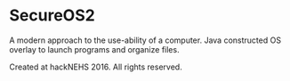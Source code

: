 # SecureOS2

A modern approach to the use-ability of a computer.
Java constructed OS overlay to launch programs and organize files.

Created at hackNEHS 2016.
All rights reserved.
